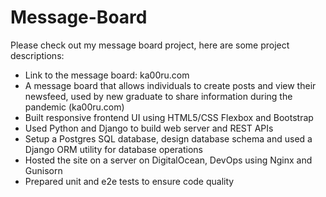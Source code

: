 # Message-Board
Please check out my message board project, here are some project descriptions:
* Link to the message board: ka00ru.com
* A message board that allows individuals to create posts and view their newsfeed, used by new graduate to share information during the pandemic (ka00ru.com)
* Built responsive frontend UI using HTML5/CSS Flexbox and Bootstrap
* Used Python and Django to build web server and REST APIs
* Setup a Postgres SQL database, design database schema and used a Django ORM utility for database operations
* Hosted the site on a server on DigitalOcean, DevOps using Nginx and Gunisorn
* Prepared unit and e2e tests to ensure code quality
